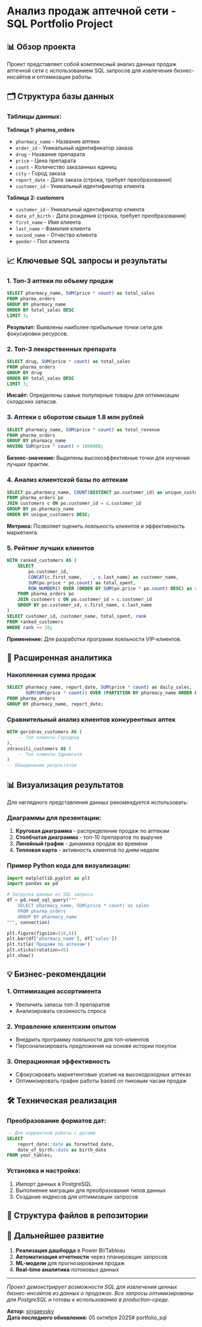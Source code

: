# Анализ продаж аптечной сети - SQL Portfolio Project

## 📊 Обзор проекта

Проект представляет собой комплексный анализ данных продаж аптечной сети с использованием SQL запросов для извлечения бизнес-инсайтов и оптимизации работы.

## 🗂️ Структура базы данных

### Таблицы данных:

**Таблица 1: pharma_orders**
- `pharmacy_name` - Название аптеки
- `order_id` - Уникальный идентификатор заказа
- `drug` - Название препарата
- `price` - Цена препарата
- `count` - Количество заказанных единиц
- `city` - Город заказа
- `report_date` - Дата заказа (строка, требует преобразования)
- `customer_id` - Уникальный идентификатор клиента

**Таблица 2: customers**
- `customer_id` - Уникальный идентификатор клиента
- `date_of_birth` - Дата рождения (строка, требует преобразования)
- `first_name` - Имя клиента
- `last_name` - Фамилия клиента
- `second_name` - Отчество клиента
- `gender` - Пол клиента

## 📈 Ключевые SQL запросы и результаты

### 1. Топ-3 аптеки по объему продаж
```sql
SELECT pharmacy_name, SUM(price * count) as total_sales
FROM pharma_orders 
GROUP BY pharmacy_name 
ORDER BY total_sales DESC 
LIMIT 3;
```
**Результат:** Выявлены наиболее прибыльные точки сети для фокусировки ресурсов.

### 2. Топ-3 лекарственных препарата
```sql
SELECT drug, SUM(price * count) as total_sales
FROM pharma_orders 
GROUP BY drug 
ORDER BY total_sales DESC 
LIMIT 3;
```
**Инсайт:** Определены самые популярные товары для оптимизации складских запасов.

### 3. Аптеки с оборотом свыше 1.8 млн рублей
```sql
SELECT pharmacy_name, SUM(price * count) as total_revenue
FROM pharma_orders 
GROUP BY pharmacy_name 
HAVING SUM(price * count) > 1800000;
```
**Бизнес-значение:** Выделены высокоэффективные точки для изучения лучших практик.

### 4. Анализ клиентской базы по аптекам
```sql
SELECT po.pharmacy_name, COUNT(DISTINCT po.customer_id) as unique_customers
FROM pharma_orders po
JOIN customers c ON po.customer_id = c.customer_id
GROUP BY po.pharmacy_name
ORDER BY unique_customers DESC;
```
**Метрика:** Позволяет оценить лояльность клиентов и эффективность маркетинга.

### 5. Рейтинг лучших клиентов
```sql
WITH ranked_customers AS (
    SELECT 
        po.customer_id,
        CONCAT(c.first_name, ' ', c.last_name) as customer_name,
        SUM(po.price * po.count) as total_spent,
        ROW_NUMBER() OVER (ORDER BY SUM(po.price * po.count) DESC) as rank
    FROM pharma_orders po
    JOIN customers c ON po.customer_id = c.customer_id
    GROUP BY po.customer_id, c.first_name, c.last_name
)
SELECT customer_id, customer_name, total_spent, rank
FROM ranked_customers
WHERE rank <= 10;
```
**Применение:** Для разработки программ лояльности VIP-клиентов.

## 🎯 Расширенная аналитика

### Накопленная сумма продаж
```sql
SELECT pharmacy_name, report_date, SUM(price * count) as daily_sales,
       SUM(SUM(price * count)) OVER (PARTITION BY pharmacy_name ORDER BY report_date) as cumulative_sales
FROM pharma_orders 
GROUP BY pharmacy_name, report_date;
```

### Сравнительный анализ клиентов конкурентных аптек
```sql
WITH gorzdrav_customers AS (
    -- Топ клиенты Горздрав
),
zdravsiti_customers AS (
    -- Топ клиенты Здравсити
)
-- Объединение результатов
```

## 📊 Визуализация результатов

Для наглядного представления данных рекомендуется использовать:

### Диаграммы для презентации:
1. **Круговая диаграмма** - распределение продаж по аптекам
2. **Столбчатая диаграмма** - топ-10 препаратов по выручке
3. **Линейный график** - динамика продаж во времени
4. **Тепловая карта** - активность клиентов по дням недели

### Пример Python кода для визуализации:
```python
import matplotlib.pyplot as plt
import pandas as pd

# Загрузка данных из SQL запроса
df = pd.read_sql_query("""
    SELECT pharmacy_name, SUM(price * count) as sales 
    FROM pharma_orders 
    GROUP BY pharmacy_name
""", connection)

plt.figure(figsize=(10,6))
plt.bar(df['pharmacy_name'], df['sales'])
plt.title('Продажи по аптекам')
plt.xticks(rotation=45)
plt.show()
```

## 💡 Бизнес-рекомендации

### 1. Оптимизация ассортимента
- Увеличить запасы топ-3 препаратов
- Анализировать сезонность спроса

### 2. Управление клиентским опытом
- Внедрить программу лояльности для топ-клиентов
- Персонализировать предложения на основе истории покупок

### 3. Операционная эффективность
- Сфокусировать маркетинговые усилия на высокодоходных аптеках
- Оптимизировать график работы based on пиковым часам продаж

## 🛠️ Техническая реализация

### Преобразование форматов дат:
```sql
-- Для корректной работы с датами
SELECT 
    report_date::date as formatted_date,
    date_of_birth::date as birth_date
FROM your_tables;
```

### Установка и настройка:
1. Импорт данных в PostgreSQL
2. Выполнение миграции для преобразования типов данных
3. Создание индексов для оптимизации запросов

## 📁 Структура файлов в репозитории


## 🚀 Дальнейшее развитие

1. **Реализация дашборда** в Power BI/Tableau
2. **Автоматизация отчетности** через планировщик запросов
3. **ML-модели** для прогнозирования продаж
4. **Real-time аналитика** потоковых данных

---

*Проект демонстрирует возможности SQL для извлечения ценных бизнес-инсайтов из данных о продажах. Все запросы оптимизированы для PostgreSQL и готовы к использованию в production-среде.*

**Автор:** [singaevsky](https://github.com/singaevsky)  
**Дата последнего обновления:** 05 октября 2025# portfolio_sql
